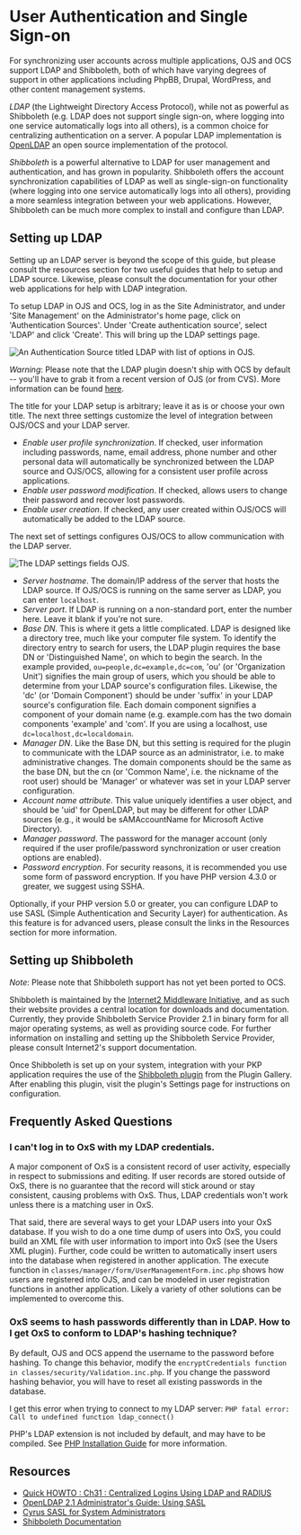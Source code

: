 # User Authentication and Single Sign-on

For synchronizing user accounts across multiple applications, OJS and OCS support LDAP and Shibboleth, both of which have varying degrees of support in other applications including PhpBB, Drupal, WordPress, and other content management systems.

*LDAP* (the Lightweight Directory Access Protocol), while not as powerful as Shibboleth (e.g. LDAP does not support single sign-on, where logging into one service automatically logs into all others), is a common choice for centralizing authentication on a server. A popular LDAP implementation is [OpenLDAP](https://www.openldap.org/) an open source implementation of the protocol.

*Shibboleth* is a powerful alternative to LDAP for user management and authentication, and has grown in popularity. Shibboleth offers the account synchronization capabilities of LDAP as well as single-sign-on functionality (where logging into one service automatically logs into all others), providing a more seamless integration between your web applications. However, Shibboleth can be much more complex to install and configure than LDAP.

## Setting up LDAP
Setting up an LDAP server is beyond the scope of this guide, but please consult the resources section for two useful guides that help to setup and LDAP source. Likewise, please consult the documentation for your other web applications for help with LDAP integration.

To setup LDAP in OJS and OCS, log in as the Site Administrator, and under 'Site Management' on the Administrator's home page, click on 'Authentication Sources'. Under 'Create authentication source', select 'LDAP' and click 'Create'. This will bring up the LDAP settings page.

![An Authentication Source titled LDAP with list of options in OJS.](./assets/LdapAuthSources.png)

*Warning*: Please note that the LDAP plugin doesn't ship with OCS by default -- you'll have to grab it from a recent version of OJS (or from CVS). More information can be found [here](http://pkp.sfu.ca/bugzilla/show_bug.cgi?id=2960).

The title for your LDAP setup is arbitrary; leave it as is or choose your own title. The next three settings customize the level of integration between OJS/OCS and your LDAP server.

* *Enable user profile synchronization*. If checked, user information including passwords, name, email address, phone number and other personal data will automatically be synchronized between the LDAP source and OJS/OCS, allowing for a consistent user profile across applications.
* *Enable user password modification*. If checked, allows users to change their password and recover lost passwords.
* *Enable user creation*. If checked, any user created within OJS/OCS will automatically be added to the LDAP source.

The next set of settings configures OJS/OCS to allow communication with the LDAP server.

![The LDAP settings fields OJS.](./assets/LdapSettings.png)

* *Server hostname*. The domain/IP address of the server that hosts the LDAP source. If OJS/OCS is running on the same server as LDAP, you can enter `localhost`.
* *Server port*. If LDAP is running on a non-standard port, enter the number here. Leave it blank if you're not sure.
* *Base DN*. This is where it gets a little complicated. LDAP is designed like a directory tree, much like your computer file system. To identify the directory entry to search for users, the LDAP plugin requires the base DN or 'Distinguished Name', on which to begin the search. In the example provided, `ou=people,dc=example,dc=com`, 'ou' (or 'Organization Unit') signifies the main group of users, which you should be able to determine from your LDAP source's configuration files. Likewise, the 'dc' (or 'Domain Component') should be under 'suffix' in your LDAP source's configuration file. Each domain component signifies a component of your domain name (e.g. example.com has the two domain components 'example' and 'com'. If you are using a localhost, use `dc=localhost,dc=localdomain`.
* *Manager DN*. Like the Base DN, but this setting is required for the plugin to communicate with the LDAP source as an administrator, i.e. to make administrative changes. The domain components should be the same as the base DN, but the cn (or 'Common Name', i.e. the nickname of the root user) should be 'Manager' or whatever was set in your LDAP server configuration.
* *Account name attribute*. This value uniquely identifies a user object, and should be 'uid' for OpenLDAP, but may be different for other LDAP sources (e.g., it would be sAMAccountName for Microsoft Active Directory).
* *Manager password*. The password for the manager account (only required if the user profile/password synchronization or user creation options are enabled).
* *Password encryption*. For security reasons, it is recommended you use some form of password encryption. If you have PHP version 4.3.0 or greater, we suggest using SSHA.

Optionally, if your PHP version 5.0 or greater, you can configure LDAP to use SASL (Simple Authentication and Security Layer) for authentication. As this feature is for advanced users, please consult the links in the Resources section for more information.

## Setting up Shibboleth

*Note*: Please note that Shibboleth support has not yet been ported to OCS.

Shibboleth is maintained by the [Internet2 Middleware Initiative](http://shibboleth.internet2.edu/), and as such their website provides a central location for downloads and documentation. Currently, they provide Shibboleth Service Provider 2.1 in binary form for all major operating systems, as well as providing source code. For further information on installing and setting up the Shibboleth Service Provider, please consult Internet2's support documentation.

Once Shibboleth is set up on your system, integration with your PKP application requires the use of the [Shibboleth plugin](https://github.com/pkp/shibboleth) from the Plugin Gallery.  After enabling this plugin, visit the plugin's Settings page for instructions on configuration.

## Frequently Asked Questions

### I can't log in to OxS with my LDAP credentials.

A major component of OxS is a consistent record of user activity, especially in respect to submissions and editing. If user records are stored outside of OxS, there is no guarantee that the record will stick around or stay consistent, causing problems with OxS. Thus, LDAP credentials won't work unless there is a matching user in OxS.

That said, there are several ways to get your LDAP users into your OxS database. If you wish to do a one time dump of users into OxS, you could build an XML file with user information to import into OxS (see the Users XML plugin). Further, code could be written to automatically insert users into the database when registered in another application. The execute function in `classes/manager/form/UserManagementForm.inc.php` shows how users are registered into OJS, and can be modeled in user registration functions in another application. Likely a variety of other solutions can be implemented to overcome this.

### OxS seems to hash passwords differently than in LDAP. How to I get OxS to conform to LDAP's hashing technique?

By default, OJS and OCS append the username to the password before hashing. To change this behavior, modify the `encryptCredentials function in classes/security/Validation.inc.php`. If you change the password hashing behavior, you will have to reset all existing passwords in the database.

I get this error when trying to connect to my LDAP server:
```PHP fatal error: Call to undefined function ldap_connect()```

PHP's LDAP extension is not included by default, and may have to be compiled. See [PHP Installation Guide](http://ca.php.net/manual/en/ldap.installation.php) for more information.

## Resources

* [Quick HOWTO : Ch31 : Centralized Logins Using LDAP and RADIUS ](http://www.linuxhomenetworking.com/wiki/index.php/Quick_HOWTO_:_Ch31_:_Centralized_Logins_Using_LDAP_and_RADIUS)
* [OpenLDAP 2.1 Administrator's Guide: Using SASL](https://www.openldap.org/doc/admin21/sasl.html)
* [Cyrus SASL for System Administrators](http://www.sendmail.org/~ca/email/cyrus/sysadmin.html)
* [Shibboleth Documentation](https://wiki.shibboleth.net/confluence/display/SP3)

